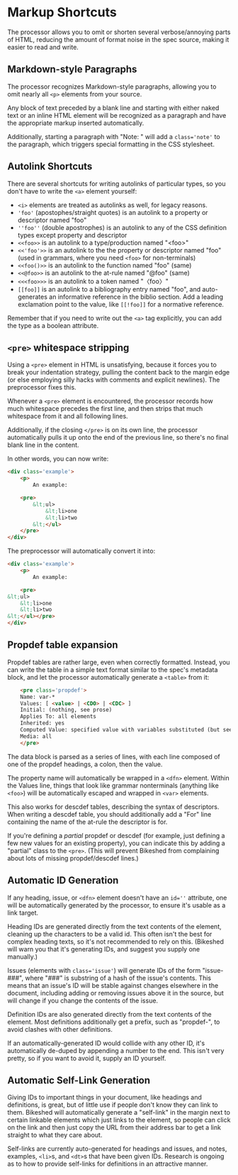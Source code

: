 Markup Shortcuts
================

The processor allows you to omit or shorten several verbose/annoying parts of HTML,
reducing the amount of format noise in the spec source,
making it easier to read and write.

Markdown-style Paragraphs
-------------------------

The processor recognizes Markdown-style paragraphs,
allowing you to omit nearly all `<p>` elements from your source.

Any block of text preceded by a blank line and starting with either naked text or an inline HTML element will be recognized as a paragraph and have the appropriate markup inserted automatically.

Additionally, starting a paragraph with "Note: " will add a `class='note'` to the paragraph,
which triggers special formatting in the CSS stylesheet.


Autolink Shortcuts
------------------

There are several shortcuts for writing autolinks of particular types, so you don't have to write the `<a>` element yourself:

* `<i>` elements are treated as autolinks as well, for legacy reasons.
* `'foo'` (apostophes/straight quotes) is an autolink to a property or descriptor named "foo"
* `''foo''` (double apostrophes) is an autolink to any of the CSS definition types except property and descriptor
* `<<foo>>` is an autolink to a type/production named "&lt;foo>"
* `<<'foo'>>` is an autolink to the the property or descriptor named "foo" (used in grammars, where you need `<foo>` for non-terminals)
* `<<foo()>>` is an autolink to the function named "foo" (same)
* `<<@foo>>` is an autolink to the at-rule named "@foo" (same)
* `<<<foo>>>` is an autolink to a token named "〈foo〉"
* `[[foo]]` is an autolink to a bibliography entry named "foo", and auto-generates an informative reference in the biblio section.
    Add a leading exclamation point to the value, like `[[!foo]]` for a normative reference.

Remember that if you need to write out the `<a>` tag explicitly,
you can add the type as a boolean attribute.


`<pre>` whitespace stripping
----------------------------
Using a `<pre>` element in HTML is unsatisfying, 
because it forces you to break your indentation strategy, 
pulling the content back to the margin edge
(or else employing silly hacks with comments and explicit newlines).
The preprocessor fixes this.

Whenever a `<pre>` element is encountered,
the processor records how much whitespace precedes the first line,
and then strips that much whitespace from it and all following lines.

Additionally, if the closing `</pre>` is on its own line,
the processor automatically pulls it up onto the end of the previous line,
so there's no final blank line in the content.

In other words, you can now write:

~~~~html
<div class='example'>
	<p>
		An example:

	<pre>
		&lt;ul>
			&lt;li>one
			&lt;li>two
		&lt;</ul>
	</pre>
</div>
~~~~

The preprocessor will automatically convert it into:

~~~~html
<div class='example'>
	<p>
		An example:

	<pre>
&lt;ul>
	&lt;li>one
	&lt;li>two
&lt;</ul></pre>
</div>
~~~~


Propdef table expansion
-----------------------

Propdef tables are rather large, even when correctly formatted.
Instead, you can write the table in a simple text format similar to the spec's metadata block,
and let the processor automatically generate a `<table>` from it:

~~~~html
	<pre class='propdef'>
	Name: var-*
	Values: [ <value> | <CDO> | <CDC> ]
	Initial: (nothing, see prose)
	Applies To: all elements
	Inherited: yes
	Computed Value: specified value with variables substituted (but see prose for "invalid variables")
	Media: all
	</pre>
~~~~

The data block is parsed as a series of lines, 
with each line composed of one of the propdef headings, a colon, then the value.

The property name will automatically be wrapped in a `<dfn>` element.
Within the Values line, things that look like grammar nonterminals (anything like `<foo>`) will be automatically escaped and wrapped in `<var>` elements.

This also works for descdef tables, describing the syntax of descriptors.
When writing a descdef table, you should additionally add a "For" line containing the name of the at-rule the descriptor is for.

If you're defining a *partial* propdef or descdef
(for example, just defining a few new values for an existing property),
you can indicate this by adding a "partial" class to the `<pre>`.
(This will prevent Bikeshed from complaining about lots of missing propdef/descdef lines.)


Automatic ID Generation
-----------------------

If any heading, issue, or `<dfn>` element doesn't have an `id=''` attribute,
one will be automatically generated by the processor,
to ensure it's usable as a link target.

Heading IDs are generated directly from the text contents of the element,
cleaning up the characters to be a valid id.
This often isn't the best for complex heading texts,
so it's not recommended to rely on this.
(Bikeshed will warn you that it's generating IDs, and suggest you supply one manually.)

Issues (elements with `class='issue'`) will generate IDs of the form "issue-###",
where "###" is substring of a hash of the issue's contents.
This means that an issue's ID will be stable against changes elsewhere in the document,
including adding or removing issues above it in the source,
but will change if you change the contents of the issue.

Definition IDs are also generated directly from the text contents of the element.
Most definitions additionally get a prefix, such as "propdef-",
to avoid clashes with other definitions.

If an automatically-generated ID would collide with any other ID,
it's automatically de-duped by appending a number to the end.
This isn't very pretty,
so if you want to avoid it,
supply an ID yourself.


Automatic Self-Link Generation
------------------------------

Giving IDs to important things in your document,
like headings and definitions,
is great, but of little use if people don't know they can link to them.
Bikeshed will automatically generate a "self-link"
in the margin next to certain linkable elements
which just links to the element,
so people can click on the link and then just copy the URL from their address bar
to get a link straight to what they care about.

Self-links are currently auto-generated for headings and issues,
and notes, examples, `<li>`s, and `<dt>`s that have been given IDs.
Research is ongoing as to how to provide self-links for definitions in an attractive manner.